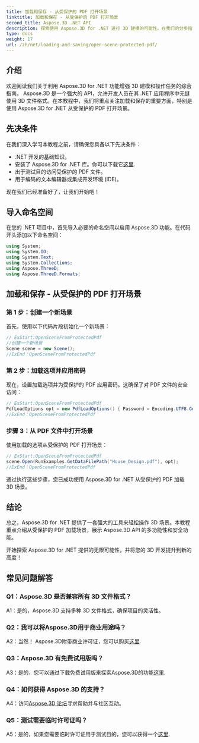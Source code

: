 ```yaml
---
title: 加载和保存 - 从受保护的 PDF 打开场景
linktitle: 加载和保存 - 从受保护的 PDF 打开场景
second_title: Aspose.3D .NET API
description: 探索使用 Aspose.3D for .NET 进行 3D 建模的可能性。在我们的分步指南中了解如何打开受保护的 PDF 中的场景。
type: docs
weight: 17
url: /zh/net/loading-and-saving/open-scene-protected-pdf/
---
```

## 介绍

欢迎阅读我们关于利用 Aspose.3D for .NET 功能增强 3D 建模和操作任务的综合指南。 Aspose.3D 是一个强大的 API，允许开发人员在其 .NET 应用程序中无缝使用 3D 文件格式。在本教程中，我们将重点关注加载和保存的重要方面，特别是使用 Aspose.3D for .NET 从受保护的 PDF 打开场景。

## 先决条件

在我们深入学习本教程之前，请确保您具备以下先决条件：

- .NET 开发的基础知识。
- 安装了 Aspose.3D for .NET 库。你可以下载它[这里](https://releases.aspose.com/3d/net/).
- 出于测试目的访问受保护的 PDF 文件。
- 用于编码的文本编辑器或集成开发环境 (IDE)。

现在我们已经准备好了，让我们开始吧！

## 导入命名空间

在您的 .NET 项目中，首先导入必要的命名空间以启用 Aspose.3D 功能。在代码开头添加以下命名空间：

```csharp
using System;
using System.IO;
using System.Text;
using System.Collections;
using Aspose.ThreeD;
using Aspose.ThreeD.Formats;
```

## 加载和保存 - 从受保护的 PDF 打开场景

### 第 1 步：创建一个新场景

首先，使用以下代码片段初始化一个新场景：

```csharp
// ExStart:OpenSceneFromProtectedPdf
//创建一个新场景
Scene scene = new Scene();
//ExEnd：OpenSceneFromProtectedPdf
```

### 第 2 步：加载选项并应用密码

现在，设置加载选项并为受保护的 PDF 应用密码。这确保了对 PDF 文件的安全访问：

```csharp
// ExStart:OpenSceneFromProtectedPdf
PdfLoadOptions opt = new PdfLoadOptions() { Password = Encoding.UTF8.GetBytes("password") };
//ExEnd：OpenSceneFromProtectedPdf
```

### 步骤 3：从 PDF 文件中打开场景

使用加载的选项从受保护的 PDF 打开场景：

```csharp
// ExStart:OpenSceneFromProtectedPdf
scene.Open(RunExamples.GetDataFilePath("House_Design.pdf"), opt);
//ExEnd：OpenSceneFromProtectedPdf
```

通过执行这些步骤，您已成功使用 Aspose.3D for .NET 从受保护的 PDF 加载 3D 场景。

## 结论

总之，Aspose.3D for .NET 提供了一套强大的工具来轻松操作 3D 场景。本教程重点介绍从受保护的 PDF 加载场景，展示 Aspose.3D API 的多功能性和安全功能。

开始探索 Aspose.3D for .NET 提供的无限可能性，并将您的 3D 开发提升到新的高度！

## 常见问题解答

### Q1：Aspose.3D 是否兼容所有 3D 文件格式？

A1：是的，Aspose.3D 支持多种 3D 文件格式，确保项目的灵活性。

### Q2：我可以将Aspose.3D用于商业用途吗？

 A2：当然！ Aspose.3D附带商业许可证，您可以购买[这里](https://purchase.aspose.com/buy).

### Q3：Aspose.3D 有免费试用版吗？

A3：是的，您可以通过下载免费试用版来探索Aspose.3D的功能[这里](https://releases.aspose.com/).

### Q4：如何获得 Aspose.3D 的支持？

 A4：访问[Aspose.3D 论坛](https://forum.aspose.com/c/3d/18)寻求帮助并与社区互动。

### Q5：测试需要临时许可证吗？

A5：是的，如果您需要临时许可证用于测试目的，您可以获得一个[这里](https://purchase.aspose.com/temporary-license/).